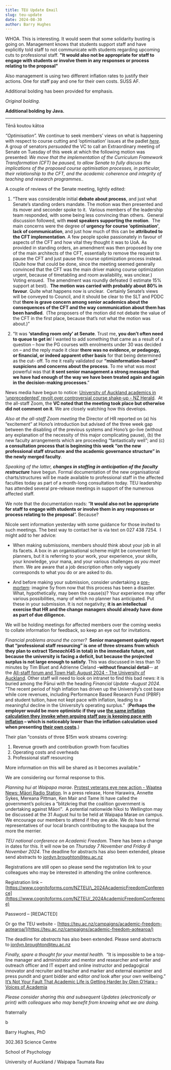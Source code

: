 ```yaml
---
title: TEU Update Email
slug: teu-update
date: 2024-08-30
author: Barry Hughes
---
```


WHOA. This is interesting.
It would seem that some solidarity busting is going on. Management knows that students support staff and have explicitly told staff to not communicate with students regarding upcoming cuts to professional staff.
**"It would also not be appropriate for staff to engage with students or involve them in any responses or process relating to the proposal"**

Also management is using two different inflation rates to justify their actions. One for staff pay and one for their own costs.
SUSS AF.

Additional bolding has been provided for emphasis.

*Original bolding.*

**Additional bolding by Java.**

---

Tēnā koutou kātoa

*“Optimisation”.* We continue to seek members’ views on what is happening with respect to course cutting and ‘optimisation’ issues at the padlet *[here](https://padlet.com/teuuoacm/faculty-course-cutting-gxg4jh0vc4bxjlwu)*.  A group of senators *persuaded* the VC to call an Extraordinary meeting of Senate on Tuesday of this week at which the following motion was presented: _We move that the implementation of the Curriculum Framework Transformation (CFT) be paused, to allow Senate to fully discuss the implications of the proposed course optimisation processes, in particular, their relationship to the CFT, and the academic coherence and integrity of teaching and research programmes.._

A couple of reviews of the Senate meeting, lightly edited:

1. “There was considerable initial **debate about process**, and just what Senate’s standing orders mandate. The motion was then presented and its mover and seconder spoke to it.  Various members of the leadership team responded, with some being less convincing than others.  General discussion followed, with **most speakers supporting the motion**.  The main concerns were the degree of **urgency for course ‘optimisation’**, **lack of communication**, and just how much of this can be **attributed to the CFT implementation**. A few people spoke passionately in favour of aspects of the CFT and how vital they thought it was to UoA. As provided in standing orders, an amendment was then proposed by one of the main architects of the CFT, essentially to remove the request to pause the CFT and just pause the course optimization process instead.  (Quite how that could be done, since the meeting seemed generally convinced that the CFT was the main driver making course optimization urgent, because of timetabling and room availability, was unclear.) Voting ensued.  The amendment was roundly defeated (I estimate 15% support at best).  **The motion was carried with probably about 80% in favour**. Quite what happens now is unclear.  Certainly Senate’s views will be conveyed to Council, and it should be clear to the SLT and PDDC that **there is grave concern among senior academics about the consequences of the CFT and the way communication about them has been handled**.  (The proposers of the motion did not debate the value of the CFT in the first place, because that’s not what the motion was about.)”

2. “It was **‘standing room only’ at Senate**. Trust me, **you don’t often need to queue to get in**! I wanted to add something that came as a result of a question – how the PG courses with enrolments under 30 was decided on – and the reply made it clear **there was no evidence, or pedagogy, or financial, or indeed apparent other basis** for that being determined as the cut- off. To me it really validated our **“misinformation-based” suspicions and concerns about the process**. To me what was most powerful was that **it sent senior management a strong message that we have had enough of the way we have been treated again and again in the decision-making processes**.”

News media have begun to notice: [University of Auckland academics in ‘unprecedented’ revolt over controversial course shake-up - NZ Herald](https://www.nzherald.co.nz/nz/university-of-auckland-academics-in-unprecedented-revolt-over-controversial-course-shake-up/ODXSAEWSHFHFLLPR73HWSOEMTE/).  At the all-staff Zoom, the **VC noted that the meeting took place but otherwise did not comment on it**. We are closely watching how this develops.

*Also at the all-staff Zoom meeting* the Director of HR reported on (a) his “excitement” at Hono’s introduction but advised of the three week gap between the disabling of the previous systems and Hono’s go-live (without any explanation of the necessity of this major complicating pause), (b) the new faculty arrangements which are proceeding “fantastically well”; and (c) **a consultation process that is beginning this week “on the new professional staff structure and the academic governance structure” in the newly merged faculty**.

*Speaking of the latter, **changes in staffing in anticipation of the faculty restructure*** have begun. Formal documentation of the new organisational charts/structures will be made available to professional staff in the affected faculties today as part of a month-long consultation today. TEU leadership has attended several pre-release meetings in support of the numerous affected staff.

We note that the documentation reads: “**It would also not be appropriate for staff to engage with students or involve them in any responses or process relating to the proposal**”. Because?

Nicole sent information yesterday with some guidance for those invited to such meetings. The best way to contact her is via text on 027 438 7254.  I might add to her advice:

* When making submissions, members should think about your job in all its facets. A box in an organisational scheme might be convenient for planners, but it is referring to your work, your experience, your skills, your knowledge, your mana, and your various challenges _as you meet them_. We are aware that a job description often only vaguely corresponds to what you do or are asked to do. 

*  And before making your submission, consider undertaking a [pre-mortem](https://hbr.org/2007/09/performing-a-project-premortem): imagine 5y from now that this process has been a disaster. What, hypothetically, may been the cause(s)? Your experience may offer various possibilities, many of which no planner has anticipated. Put these in your submission. It is not negativity; **it is an intellectual exercise that HR and the change managers should already have done as part of due diligence.** 

We will be holding meetings for affected members over the coming weeks to collate information for feedback, so keep an eye out for invitations.

*Financial problems around the corner?*  **Senior management quietly report that “professional staff resourcing” is one of three streams from which they plan to extract $15m each ($45 in total) in the immediate future, not because the university is facing a deficit, but because the projected surplus is not large enough to satisfy**. This was discussed in less than 10 minutes by Tim Bluet and Adrienne Cleland –**without financial detail**-- at the [All-staff forum and Town Hall: August 2024 - The University of Auckland](https://www.staff.auckland.ac.nz/en/news-events-and-notices/vc-staff-forums/2024/06.html). Other staff will need to look on intranet to find this bad news: it is buried among the Pānui with the heading _Financial Update -August 2024_. “The recent period of high inflation has driven up the University’s cost base while core revenues, including Performance Based Research Fund (PBRF) and student tuition, have not kept pace with inflation, leading to a meaningful decline in the University’s operating surplus.”  (**Perhaps the employer would be more optimistic if they use [the same inflation calculation they invoke when arguing staff pay is keeping pace with inflation](https://www.staff.auckland.ac.nz/assets/staff/news-events-notices/2024/July/Opening-Presentation-2024-final.pdf) – which is noticeably lower than the inflation calculation used when presenting [their own costs](https://www.staff.auckland.ac.nz/assets/staff/news-events-notices/2024/collective-bargaining/general-revision-offer-presentation-20240814.pdf).**)

Their plan “consists of three $15m work streams covering:
1. Revenue growth and contribution growth from faculties
2. Operating costs and overheads
3. Professional staff resourcing

More information on this will be shared as it becomes available.”

We are considering our formal response to this.

*Planning hui at Waipapa marae*. [Protest veterans eye new action - Waatea News: Māori Radio Station](https://waateanews.com/2024/08/28/protest-veterans-eye-new-action/). In a press release, Hone Harawira, Annette Sykes, Mereana Pittman, Ken Mair and Tame Iti have called the government’s policies a “blitzkrieg that the coalition government is undertaking against Māori”.  A potential nationwide hīkoi to Wellington may be discussed at the 31 August hui to be held at Waipapa Marae on campus. We encourage our members to attend if they are able. We do have formal representatives of our local branch contributing to the kaupapa but the more the merrier.

*TEU national conference on Academic Freedom.* There has been a change in dates for this. It will now be on *Thursday* *7 November and Friday 8 November 2024*. The deadline for abstracts has also been extended, please send abstracts to [jordyn.broughton@teu.ac.nz](mailto:jordyn.broughton@teu.ac.nz)

Registrations are still open so please send the registration link to your colleagues who may be interested in attending the online conference.

Registration link – [https://www.cognitoforms.com/NZTEU/\_2024AcademicFreedomConference](https://www.cognitoforms.com/NZTEU/_2024AcademicFreedomConference)

Password – [REDACTED]

Or go the TEU website - [https://teu.ac.nz/campaigns/academic-freedom-aotearoa/](https://teu.ac.nz/campaigns/academic-freedom-aotearoa/)

The deadline for *abstracts* has also been extended. Please send abstracts to [jordyn.broughton@teu.ac.nz](mailto:jordyn.broughton@teu.ac.nz)

*Finally, spare a thought for your mental health.*  “It is impossible to be a top-line manager and administrator and mentor and researcher and writer and outreach officer and IT expert and online instructor and pedagogical innovator and recruiter and teacher and marker and external examiner and press pundit and grant bidder and editor _and_ look after your own wellbeing.” [It’s Not Your Fault That Academic Life is Getting Harder by Glen O’Hara – Voices of Academia](https://voicesofacademia.com/2024/04/05/its-not-your-fault-that-academic-life-is-getting-harder-by-glen-ohara/)

*Please consider sharing this and subsequent _Updates_ (electronically or print) with colleagues who may benefit from knowing what we are doing.*

fraternally

b

Barry Hughes, PhD

302.363 Science Centre

School of Psychology

University of Auckland / Waipapa Taumata Rau